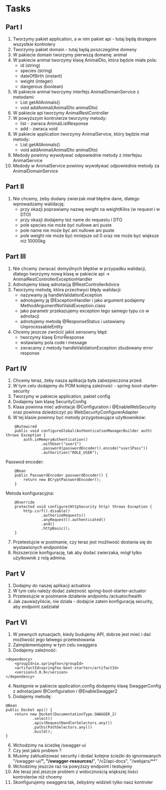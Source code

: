 # Tasks

## Part I

1. Tworzymy pakiet application, a w nim pakiet api - tutaj będą dostępne wszystkie kontrolery
2. Tworzymy pakiet domain - tutaj będą poszczególne domeny
3. W pakiecie domain tworzymy pierwszą domenę: animal
4. W pakiecie animal tworzymy klasę AnimalDto, która będzie miała pola:
    - id (string)
    - species (string)
    - dateOfBirth (instant)
    - weight (integer)
    - dangerous (boolean)
5. W pakiecie animal tworzymy interfejs AnimalDomainService z metodami:
    - List<AnimalDto> getAllAnimals()
    - void addAnimal(AnimalDto animalDto)
6. W pakiecie api tworzymy AnimalRestController
7. W powyższym kontrolerze tworzymy metody:
    - list - zwraca AnimalListResponse
    - add - zwraca void
8. W pakiecie application tworzymy AnimalService, który będzie miał metody:
    - List<AnimalDto> getAllAnimals()
    - void addAnimal(AnimalDto animalDto)
8. Medody powinny wywoływać odpowiednie metody z interfejsu AnimalService
9. Medody w AnimalService powinny wywoływać odpowiednie metody za AnimalDomainService

## Part II

1. Nie chcemy, żeby dodany zwierzak miał błędne dane, dlatego wprowadzamy walidację:
    - przy okazji poprawiamy nazwę weight na weightKilos (w request i w DTO)
    - przy okazji dodajemy też name do requestu i DTO
    - pole species nie może być nullowe ani puste
    - pole name nie może być ani nullowe ani puste
    - pole weight nie może być mniejsze od 0 oraz nie może być większe niż 10000kg

## Part III

1. Nie chcemy zwracać domyślnych błędów w przypadku walidacji, dlatego
   tworzymy nową klasę w pakiecie api -> AnimalRestControllerExceptionHandler
2. Adnotujemy klasę adnotacją @RestControllerAdvice
3. Tworzymy metodę, która przechwyci błędy walidacji:
    - nazywamy ją handleValidationException
    - adnotujemy ją @ExceptionHandler i jako argument podajemy MethodArgumentNotValidException.class
    - jako parametr przekazujemy exception tego samego typu co w adnotacji
    - adnotujemy metodę @ResponseStatus i ustawiamy UnprocessableEntity
4. Chcemy jeszcze zwrócić jakiś sensowny błąd:
    - tworzymy klasę ErrorResponse
    - wstawiamy pola code i message
    - zwracamy z metody handleValidationException zbudowany error response

## Part IV
1. Chcemy teraz, żeby nasza aplikacja była zabezpieczona przed.
2. W tym celu dodajemy do POM kolejną zależność - spring-boot-starter-security
3. Tworzymy w pakiecie application, pakiet config
4. Dodajemy tam klasę SecurityConfig
5. Klasa powinna mieć adnotacje @Configuration i @EnableWebSecurity oraz powinna dziedziczyć po WebSecurityConfigurerAdapter
6. W tej klasie powinny być metody przygotowujące użytkowników:
```  
    @Autowired
    public void configureGlobal(AuthenticationManagerBuilder auth) throws Exception {
        auth.inMemoryAuthentication()
                .withUser("user1")
                .password(passwordEncoder().encode("user1Pass"))
                .authorities("ROLE_USER");

```

Passwod encoder:

```
    @Bean
    public PasswordEncoder passwordEncoder() {
        return new BCryptPasswordEncoder();
    }
```
    
Metoda konfiguracyjna:

```
    @Override
    protected void configure(HttpSecurity http) throws Exception {
        http.csrf().disable()
                .authorizeRequests()
                .anyRequest().authenticated()
                .and()
                .httpBasic();
    }
```

7. Przetestujcie w postmanie, czy teraz jest możliwość dostania się do wystawionych endpointów
8. Rozszerzcie konfigurację, tak aby dodać zwierzaka, mógł tylko użytkownik z rolą admina.

## Part V

1. Dodajmy do naszej aplikacji actuatora
2. W tym celu należy dodać zależność spring-boot-starter-actuator
3. Przetestujcie w postmanie działanie andpointu /actuator/health
4. Jak zauważyliście, nie działa - dodajcie zatem konfigurację security, aby endpoint zadziałał

## Part VI

1. W pewnych sytuacjach, kiedy budujemy API, dobrze jest mieć i dać możliwość jego łatwego przetestowania
2. Zaimplementujemy w tym celu swaggera
3. Dodajemy zależność:
```
<dependency>
    <groupId>io.springfox</groupId>
    <artifactId>springfox-boot-starter</artifactId>
    <version>3.0.0</version>
</dependency>
``` 
4. Następnie w pakiecie application.config dodajemy klasę SwaggerConfig z adnotacjami @Configuration i @EnableSwagger2
5. Dodajemy metodę:
```
@Bean
public Docket api() {
    return new Docket(DocumentationType.SWAGGER_2)
            .select()
            .apis(RequestHandlerSelectors.any())
            .paths(PathSelectors.any())
            .build();
}
```
6. Wchodzimy na ścieżkę /swagger-ui
7. Czy jest jakiś problem ?
8. Musimy zaktualizować security i dodać kolejne ścieżki do ignorowanych "/swagger-ui/**", "/swagger-resources/**", "/v2/api-docs", "/webjars/**"
9. Wchodzimy jeszcze raz na powyższy endpoint i testujemy
10. Ale teraz jest jeszcze problem z widocznością większej ilości kontrolerów niż chcemy
11. Skonfigurujemy swaggera tak, żebyśmy widzieli tylko nasz kontroler


